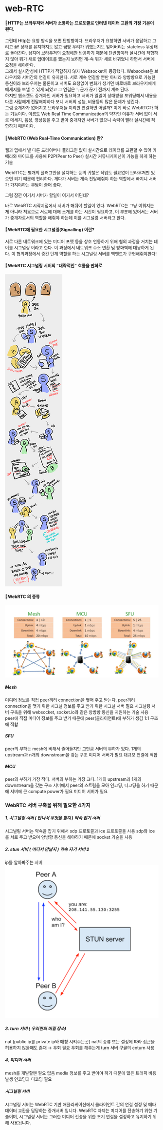 <h1>web-RTC</h1>

#### 📍HTTP는 브라우저와 서버가 소통하는 프로토콜로 인터넷 데이터 교환의 가장 기본이 된다.
그런데 Http는 요청 방식을 보면 단방향이다. 브라우저가 요청하면 서버가 응답하고 그리고 끝!
상태를 유지하지도 않고 금방 우리가 뭐했는지도 잊어버리는 stateless 무상태로 돌아간다. 심지어 브라우저의 요청에만 반응하기 때문에 단반향이라 실시간에 적합하지 않아 뭐가 새로 업데이트를 했는지 보려면 계-속 뭐가 새로 바뀌었니 하면서 서버에 요청을 해야한다.<br>
그래서 실시간성에 HTTP가 적합하지 않자 Websocket이 등장했다.
Websocket은 브라우저와 서버간의 연결이 유지한다. 서로 계속 연결할 뿐만 아니라 양방향으로 가능한 통신이라 브라우저는 물론이고 서버도 요청없이 변화가 생기면 바로바로 브라우저에게 메세지를 보낼 수 있게 되었고 그 연결은 누군가 끊기 전까지 계속 된다.<br>
하지만 웹소켓도 중개자인 서버가 필요하고 서버가 일일이 상대방을 포워딩해서 내용을 다른 사람에게 전달해야하다 보니 서버의 성능, 비용등의 많은 문제가 생긴다.<br>
그럼 중개자가 없어지고 브라우저들 끼리만 연결하면 어떨까?
이게 바로 WebRTC가 하는 기능이다. 이름도 Web Real Time Communication의 약자인 이유가 서버 없이 서로 메세지, 음성, 영상등을 주고 받아 중개자인 서버가 없으니 속력이 빨라 실시간에 적합하기 때문이다.</br>

#### 📍WebRTC (Web Real-Time Communication) 란?
웹과 앱에서 별 다른 드라이버나 플러그인 없이 실시간으로 데이터를 교환할 수 있어 카메라와 마이크를 사용해 P2P(Peer to Peer) 실시간 커뮤니케이션이 가능을 하게 하는 기술

WebRTC는 별개의 플러그인을 설치하는 등의 귀찮은 작업도 필요없이 브라우저만 있으면 되기 때문에 편리하다.
게다가 서버는 계속 전달해줘야 하는 역할에서 빠지니 서버가 가져야하는 부담이 줄어 좋다. 

그럼 잠깐 여기서 서버가 할일이 여기서 어딘데? 

바로 WebRTC 시작지점에서 서버가 해줘야 할일이 있다.  WebRTC는 그냥 이뤄지는 게 아니라 처음으로 서로에 대해 소개를 하는 시간이 필요하고,  이 부분에 있어서는 서버가 중개자로서의 역할을 해줘야 하는데 이를 시그널링 서버라고 한다.
</br>

 
#### 📍WebRTC에 필요한 시그널링(Signalling) 이란?
서로 다른 네트워크에 있는 미디어 포맷 등을 상호 연동하기 위해 협의 과정을 거치는 데 이를 시그널링 이라고 한다. 이 과정에서 네트워크 주소 변환 및 방화벽에 대응하게 된다. 이 협의과정에서 중간 단계 역할을 하는 시그널링 서버를 백엔드가 구현해줘야한다!
 

 #### 📍WebRTC 시그널링 서버의 "대략적인" 흐름을 만화로
 ![webRTC_FLOW](picture/webrtcflow.png)



#### 📍WebRTC 의 종류
![webrtc_types](picture/webrtc_types.png)
 ##### Mesh

미디어 정보를 직접 peer끼리 connection을 맺어 주고 받는다.
peer끼리 connection을 맺기 위한 시그널 정보를 주고 받기 위한 시그널 서버 필요
시그널링 서버 구축을 위해 websocket, socket.io와 같은 양방향 통신을 지원하는 기술 사용
peer에 직접 미디어 정보를 주고 받기 때문에 peer(클라이언트)에 부하가 생김
1:1 구조에 적합
##### SFU

peer의 부하는 mesh에 비해서 줄어들지만 그만큼 서버의 부하가 있다.
1개의 upstream과 n개의 downstream을 갖는 구조
미디어 서버가 필요
대규모 연결에 적합
##### MCU

peer의 부하가 가장 적다.
서버의 부하는 가장 크다.
1개의 upstream과 1개의 downstream을 갖는 구조
서버에서 peer의 스트림을 모아 인코딩, 디코딩을 하기 때문에 서버에 큰 compute power가 필요
미디어 서버가 필요



### WebRTC 서버 구축을 위해 필요한 4가지
##### 1. 시그널링 서버 ( 만나서 무엇을 할지 ) 약속 잡기 서버

시그널링 서버는 약속을 잡기 위해서 sdp 프로토콜과 ice 프로토콜을 사용
sdp와 ice를 서로 주고 받으며 양방향 통신을 해야하기 때문에 socket 기술을 사용
##### 2. stun 서버 ( 어디서 만날지 ) 약속 자기 서버 2

ip를 알아봐주는 서버
![stun_server_info](picture/stun_server_info.png)

##### 3. turn 서버 ( 우리만의 비밀 장소)

nat (public ip를 private ip와 매칭 시켜주는곳)
nat의 종류 또는 설정에 따라 접근을 허용하지 않을때도 존재 → 우회 필요
우회를 해주는게 turn 서버
구글의 coturn 사용
##### 4. 미디어 서버

mesh를 개발할땐 필요 없음
media 정보를 주고 받아야 하기 때문에 많은 트래픽 비용 발생
인코딩과 디코딩 필요


##### 시그널링 서버
시그널링 서버는 WebRTC 기반 애플리케이션에서 클라이언트 간의 연결 설정 및 메타데이터 교환을 담당하는 중개서버 입니다. WebRTC 자체는 미디어를 전송하기 위한 기술이며, 시그널링 서버는 그러한 미디어 전송을 위한 초기 연결을 설정하고 유지하기 위해 사용됩니다.
